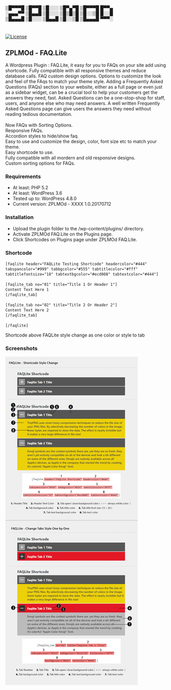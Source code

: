 #
▒█▀▀▀█ ▒█▀▀█ ▒█░░░ ▒█▀▄▀█ ▒█▀▀▀█ █▀▀▄  
░▄▄▄▀▀ ▒█▄▄█ ▒█░░░ ▒█▒█▒█ ▒█░░▒█ █░░█  
▒█▄▄▄█ ▒█░░░ ▒█▄▄█ ▒█░░▒█ ▒█▄▄▄█ ▀▀▀░  
#
[![License](https://poser.pugx.org/yoast/wordpress-seo/license.svg)](https://github.com/Naksheth/ZPLMOd_FAQLite)

## ZPLMOd - FAQ.Lite ##
A Wordpress Plugin : FAQ.Lite, it easy for you to FAQs on your site add using shortcode. Fully compatible with all responsive themes and reduce database calls. FAQ custom design options. Options to customize the look and feel of the FAqs to match your theme style. Adding a Frequently Asked Questions (FAQs) section to your website, either as a full page or even just as a sidebar widget, can be a crucial tool to help your customers get the answers they need, fast. Asked Questions can be a one-stop-shop for staff, users, and anyone else who may need answers. A well written Frequently Asked Questions page can give users the answers they need without reading tedious documentation.<br/><br/>
Now FAQs with Sorting Options.<br/>
Responsive FAQs.<br/>
Accordion styles to hide/show faq.<br/>
Easy to use and customize the design, color, font size etc to match your theme.<br/>
Easy shortcode to use.<br/>
Fully compatible with all mordern and old responsive designs.<br/>
Custom sorting options for FAQs.<br/>

### Requirements ###
 * At least: PHP 5.2
 * At least: WordPress 3.6
 * Tested up to: WordPress 4.8.0
 * Current version: ZPLMOd - XXXX 1.0.20170712

### Installation ###
 * Upload the plugin folder to the /wp-content/plugins/ directory.
 * Activate ZPLMOd FAQ.Lite on the Plugins page.
 * Click Shortcodes on Plugins page under ZPLMOd FAQ.Lite.

### Shortcode ###
```
[faqlite header="FAQLite Testing Shortcode" headercolor="#444" tabspancolor="#999" tabbgcolor="#555" tabtitlecolor="#fff" tabtitlefontsize="18" tabtextbgcolor="#ecd008" tabtextcolor="#444"]

[faqlite_tab no="01" title="Title 1 Or Header 1"]
Content Text Here 1
[/faqlite_tab]

[faqlite_tab no="02" title="Title 2 Or Header 2"]
Content Text Here 2
[/faqlite_tab]

[/faqlite]
```
Shortcode above FAQLite style change as one color or style to tab


### Screenshots ###
![Admin Menu](https://github.com/Naksheth/ZPLMOd_FAQLite/blob/master/zplmod-faqlite/faqlite.jpg?raw=true)
